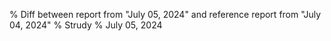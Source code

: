 % Diff between report from "July 05, 2024" and reference report from "July 04, 2024"
% Strudy
% July 05, 2024


